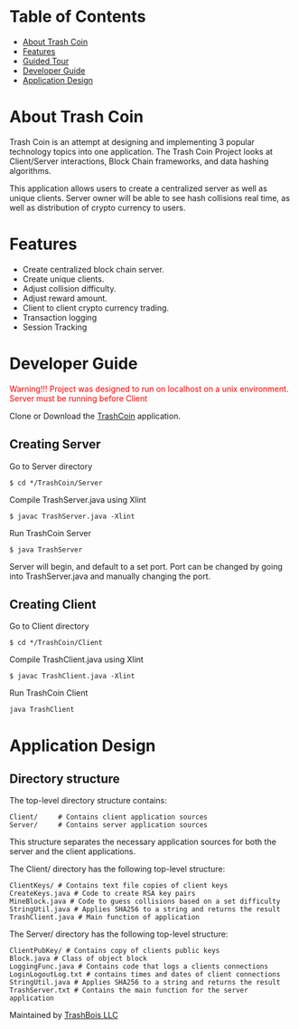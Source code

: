 # Table of Contents

* [About Trash Coin](#about-Trash-Coin)
* [Features](#features)
* [Guided Tour](#guided-tour)
* [Developer Guide](#developer-guide)
* [Application Design](#application-design)


# About Trash Coin 

Trash Coin is an attempt at designing and implementing 3 popular technology topics into one application. The Trash Coin Project looks at Client/Server interactions, Block Chain frameworks, and data hashing algorithms. 

This application allows users to create a centralized server as well as unique clients.  Server owner will be able to see hash collisions real time, as well as distribution of crypto currency to users. 

# Features

* Create centralized block chain server.
* Create unique clients.
* Adjust collision difficulty.
* Adjust reward amount.
* Client to client crypto currency trading.
* Transaction logging  
* Session Tracking

# Developer Guide

<font color="red"> Warning!!! Project was designed to run on localhost on a unix environment.
Server must be running before Client</font>

Clone or Download the [TrashCoin](https://github.com/TrashBoizLLC/TrashCoin) application. 

## Creating Server

Go to Server directory 

```
$ cd */TrashCoin/Server
```

Compile TrashServer.java using Xlint

```
$ javac TrashServer.java -Xlint 
```

Run TrashCoin Server
```
$ java TrashServer
```
Server will begin, and default to a set port. Port can be changed by going into TrashServer.java and manually changing the port.

## Creating Client

Go to Client directory 

```
$ cd */TrashCoin/Client
```

Compile TrashClient.java using Xlint

```
$ javac TrashClient.java -Xlint 
```
Run TrashCoin Client
```
java TrashClient
```

# Application Design

## Directory structure

The top-level directory structure contains:
```
Client/     # Contains client application sources
Server/     # Contains server application sources
```
This structure separates the necessary application sources for both the server and the client applications. 

The Client/ directory has the following top-level structure:
```
ClientKeys/ # Contains text file copies of client keys
CreateKeys.java # Code to create RSA key pairs
MineBlock.java # Code to guess collisions based on a set difficulty
StringUtil.java # Applies SHA256 to a string and returns the result
TrashClient.java # Main function of application
```

The Server/ directory has the following top-level structure:
```
ClientPubKey/ # Contains copy of clients public keys
Block.java # Class of object block
LoggingFunc.java # Contains code that logs a clients connections
LoginLogoutLog.txt # contains times and dates of client connections
StringUtil.java # Applies SHA256 to a string and returns the result
TrashServer.txt # Contains the main function for the server application
```
Maintained by <a href="https://github.com/TrashBoizLLC">TrashBois LLC</a>
